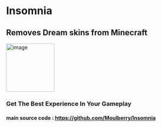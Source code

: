 # Insomnia
## Removes Dream skins from Minecraft
<img width="131" alt="image" src="https://user-images.githubusercontent.com/78253459/208212364-d4819e6f-4758-437a-8429-be86f73a1bcb.png">

### Get The Best Experience In Your Gameplay

#### main source code : https://github.com/Moulberry/Insomnia
